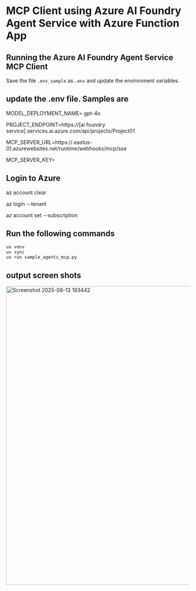 # MCP Client using Azure AI Foundry Agent Service with Azure Function App


## Running the Azure AI Foundry Agent Service MCP Client

Save the file `.env_sample` as `.env` and update the environment variables. 

## update the .env file. Samples are

MODEL_DEPLOYMENT_NAME= gpt-4o

PROJECT_ENDPOINT=https://[ai foundry service].services.ai.azure.com/api/projects/Project01

MCP_SERVER_URL=https://<azure function app>.eastus-01.azurewebsites.net/runtime/webhooks/mcp/sse

MCP_SERVER_KEY= <mcp extention key>

## Login to Azure


az account clear

az login --tenant <tenant id if you have more that one tenant> 

az account set --subscription <subscription id where AI Foundry exists anf if you have more than one subscription in the account>                                                         

## Run the following commands
```
uv venv
uv sync
uv run sample_agents_mcp.py
```

## output screen shots

<img width="1920" height="814" alt="Screenshot 2025-08-13 193442" src="https://github.com/user-attachments/assets/5db874c0-2250-4489-8576-e048ac793767" />







